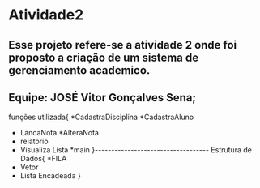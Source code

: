 # Atividade2
Esse projeto refere-se a atividade 2 onde foi proposto a criação de um sistema de gerenciamento academico. 
--------------------------------------
Equipe: JOSÉ Vitor Gonçalves Sena;
--------------------------------------
funções utilizada{
*CadastraDisciplina
*CadastraAluno
* LancaNota
*AlteraNota
* relatorio
* Visualiza Lista
*main
}-----------------------------------
Estrutura de Dados{
*FILA
* Vetor
* Lista Encadeada
}
